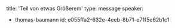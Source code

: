 title: 'Teil von etwas Größerem'
type: message
speaker:
  - thomas-baumann
id: e055ffa2-632e-4eeb-8b71-e71f5e62b1c1
